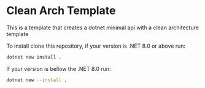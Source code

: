 # Clean Arch Template

This is a template that creates a dotnet minimal api with a clean architecture template

To install clone this repository, if your version is .NET 8.0 or above run:
```bash
dotnet new install .
```
If your version is bellow the .NET 8.0 run:
```bash
dotnet new --install .
```